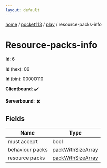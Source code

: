 ```yaml
---
layout: default
---
```


[home](/)  /  [pocket113](/protocol/pocket113)  /  [play](/protocol/pocket113/play)  /  resource-packs-info

# Resource-packs-info

**Id**: 6

**Id** (hex): 06

**Id** (bin): 00000110

**Clientbound**: ✔️

**Serverbound**: ✖️

## Fields

Name | Type
---|---
must accept | bool
behaviour packs | [packWithSizeArray](/protocol/pocket113/arrays)
resource packs | [packWithSizeArray](/protocol/pocket113/arrays)

